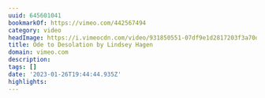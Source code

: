 ```yaml
---
uuid: 645601041
bookmarkOf: https://vimeo.com/442567494
category: video
headImage: https://i.vimeocdn.com/video/931850551-07df9e1d2817203f3a70dd16e975d1578b3400e1c0e5f9c4bcb8f036dc794dce-d_295x166
title: Ode to Desolation by Lindsey Hagen
domain: vimeo.com
description:
tags: []
date: '2023-01-26T19:44:44.935Z'
highlights:
---
```




